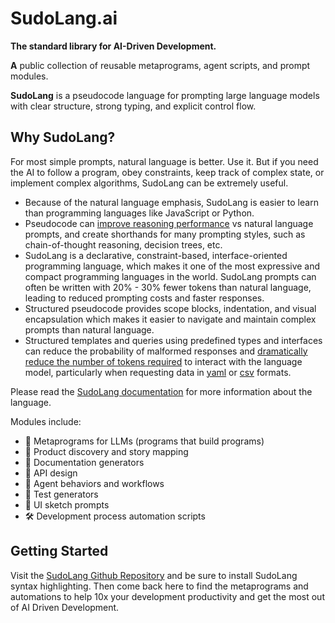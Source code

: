 # SudoLang.ai

**The standard library for AI-Driven Development.**

**A** public collection of reusable metaprograms, agent scripts, and prompt modules.

**SudoLang** is a pseudocode language for prompting large language models with clear structure, strong typing, and explicit control flow.

## Why SudoLang?

For most simple prompts, natural language is better. Use it. But if you need the AI to follow a program, obey constraints, keep track of complex state, or implement complex algorithms, SudoLang can be extremely useful.

- Because of the natural language emphasis, SudoLang is easier to learn than programming languages like JavaScript or Python.
- Pseudocode can [improve reasoning performance](https://arxiv.org/abs/2305.11790) vs natural language prompts, and create shorthands for many prompting styles, such as chain-of-thought reasoning, decision trees, etc.
- SudoLang is a declarative, constraint-based, interface-oriented programming language, which makes it one of the most expressive and compact programming languages in the world. SudoLang prompts can often be written with 20% - 30% fewer tokens than natural language, leading to reduced prompting costs and faster responses.
- Structured pseudocode provides scope blocks, indentation, and visual encapsulation which makes it easier to navigate and maintain complex prompts than natural language.
- Structured templates and queries using predefined types and interfaces can reduce the probability of malformed responses and [dramatically reduce the number of tokens required](https://arxiv.org/pdf/2212.06094.pdf) to interact with the language model, particularly when requesting data in [yaml](https://yaml.org/) or [csv](https://en.wikipedia.org/wiki/Comma-separated_values) formats.

Please read the [SudoLang documentation](sudolang.sudo.md) for more information about the language.

Modules include:

- 🧠 Metaprograms for LLMs (programs that build programs)
- 🧭 Product discovery and story mapping
- 📄 Documentation generators
- 🔌 API design
- 🤖 Agent behaviors and workflows
- 🧪 Test generators
- 🎨 UI sketch prompts
- 🛠️ Development process automation scripts

## Getting Started

Visit the [SudoLang Github Repository](https://github.com/paralleldrive/sudolang-llm-support) and be sure to install SudoLang syntax highlighting. Then come back here to find the metaprograms and automations to help 10x your development productivity and get the most out of AI Driven Development.
